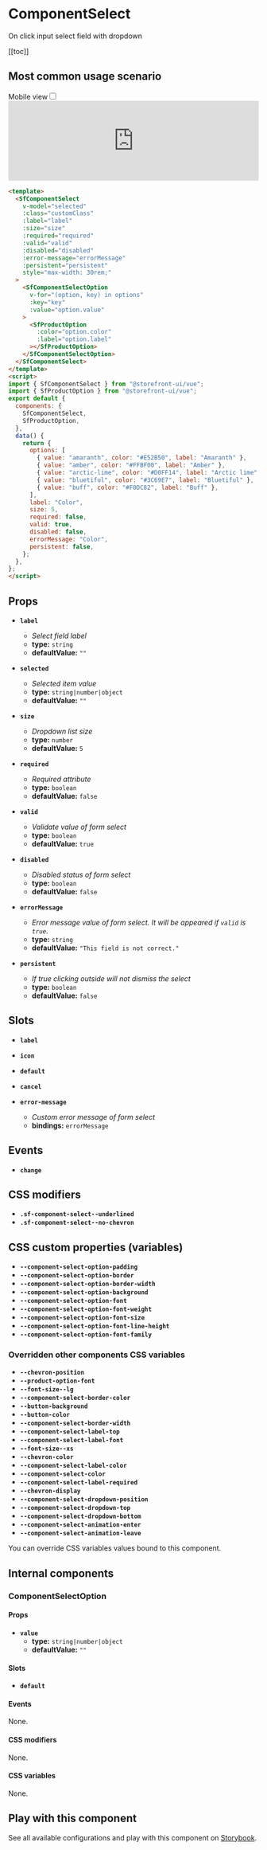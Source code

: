 # ComponentSelect

On click input select field with dropdown

[[toc]]

## Most common usage scenario

<div class="vuepress-mobile">
    <label for="vuepress-mobile" class="vuepress-mobile-label">Mobile view</label><input id="vuepress-mobile" type="checkbox" class="vuepress-mobile-checkbox">
    <iframe class="storybook-iframe" src="https://storybook.storefrontui.io/iframe.html?id=molecules-componentselect--common" style="width: 100%; border: 0; border-bottom: 1px solid #eee;height: 10rem"></iframe>
  </div>

```html
<template>
  <SfComponentSelect
    v-model="selected"
    :class="customClass"
    :label="label"
    :size="size"
    :required="required"
    :valid="valid"
    :disabled="disabled"
    :error-message="errorMessage"
    :persistent="persistent"
    style="max-width: 30rem;"
  >
    <SfComponentSelectOption
      v-for="(option, key) in options"
      :key="key"
      :value="option.value"
    >
      <SfProductOption
        :color="option.color"
        :label="option.label"
      ></SfProductOption>
    </SfComponentSelectOption>
  </SfComponentSelect>
</template>
<script>
import { SfComponentSelect } from "@storefront-ui/vue";
import { SfProductOption } from "@storefront-ui/vue";
export default {
  components: {
    SfComponentSelect,
    SfProductOption,
  },
  data() {
    return {
      options: [
        { value: "amaranth", color: "#E52B50", label: "Amaranth" },
        { value: "amber", color: "#FFBF00", label: "Amber" },
        { value: "arctic-lime", color: "#D0FF14", label: "Arctic lime" },
        { value: "bluetiful", color: "#3C69E7", label: "Bluetiful" },
        { value: "buff", color: "#F0DC82", label: "Buff" },
      ],
      label: "Color",
      size: 5,
      required: false,
      valid: true,
      disabled: false,
      errorMessage: "Color",
      persistent: false,
    };
  },
};
</script>
```

## Props

- **`label`**
  - _Select field label_
  - **type:** `string`
  - **defaultValue:** `""`

- **`selected`**
  - _Selected item value_
  - **type:** `string|number|object`
  - **defaultValue:** `""`

- **`size`**
  - _Dropdown list size_
  - **type:** `number`
  - **defaultValue:** `5`

- **`required`**
  - _Required attribute_
  - **type:** `boolean`
  - **defaultValue:** `false`

- **`valid`**
  - _Validate value of form select_
  - **type:** `boolean`
  - **defaultValue:** `true`

- **`disabled`**
  - _Disabled status of form select_
  - **type:** `boolean`
  - **defaultValue:** `false`

- **`errorMessage`**
  - _Error message value of form select. It will be appeared if `valid` is `true`._
  - **type:** `string`
  - **defaultValue:** `"This field is not correct."`

- **`persistent`**
  - _If true clicking outside will not dismiss the select_
  - **type:** `boolean`
  - **defaultValue:** `false`

## Slots

- **`label`**

- **`icon`**

- **`default`**

- **`cancel`**

- **`error-message`**
  - _Custom error message of form select_
  - **bindings:** `errorMessage`

## Events

- **`change`**

## CSS modifiers

- **`.sf-component-select--underlined`**
- **`.sf-component-select--no-chevron`**

## CSS custom properties (variables)

- **`--component-select-option-padding`**
- **`--component-select-option-border`**
- **`--component-select-option-border-width`**
- **`--component-select-option-background`**
- **`--component-select-option-font`**
- **`--component-select-option-font-weight`**
- **`--component-select-option-font-size`**
- **`--component-select-option-font-line-height`**
- **`--component-select-option-font-family`**
### Overridden other components CSS variables 
- **`--chevron-position`**
- **`--product-option-font`**
- **`--font-size--lg`**
- **`--component-select-border-color`**
- **`--button-background`**
- **`--button-color`**
- **`--component-select-border-width`**
- **`--component-select-label-top`**
- **`--component-select-label-font`**
- **`--font-size--xs`**
- **`--chevron-color`**
- **`--component-select-label-color`**
- **`--component-select-color`**
- **`--component-select-label-required`**
- **`--chevron-display`**
- **`--component-select-dropdown-position`**
- **`--component-select-dropdown-top`**
- **`--component-select-dropdown-bottom`**
- **`--component-select-animation-enter`**
- **`--component-select-animation-leave`**


You can override CSS variables values bound to this component.

## Internal components

### ComponentSelectOption
#### Props
- **`value`**
  - **type:** `string|number|object`
  - **defaultValue:** `""`

#### Slots
- **`default`**

#### Events
None.

#### CSS modifiers
None.

#### CSS variables
None.

## Play with this component

See all available configurations and play with this component on <a href="https://storybook.storefrontui.io/?path=/story/molecules-componentselect--common">Storybook</a>.
